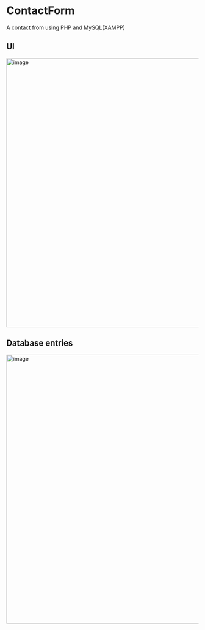 # ContactForm

A contact from using PHP and MySQL(XAMPP)

## UI
<img width="705" alt="image" src="https://user-images.githubusercontent.com/111975032/217268385-6351821e-b574-4b8c-84cc-a0c9ca43b0b9.png">

## Database entries
<img width="705" alt="image" src="https://user-images.githubusercontent.com/111975032/217268720-0d88cafc-c781-4209-869b-6c24438a65df.png">
